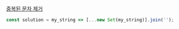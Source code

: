 [중복된 문자 제거](https://school.programmers.co.kr/learn/courses/30/lessons/120888)

```js
const solution = my_string => [...new Set(my_string)].join('');
```